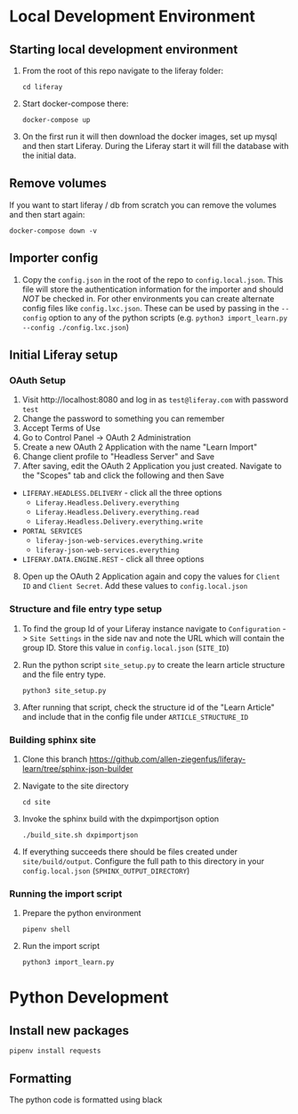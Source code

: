 # Local Development Environment

## Starting local development environment

1. From the root of this repo navigate to the liferay folder:

    `cd liferay`

2. Start docker-compose there:

    `docker-compose up`

3. On the first run it will then download the docker images, set up mysql and then start Liferay. During the Liferay start it will fill the database with the initial data.

## Remove volumes

If you want to start liferay / db from scratch you can remove the volumes and then start again:

`docker-compose down -v`

## Importer config

1. Copy the `config.json` in the root of the repo to `config.local.json`. This file will store the authentication information for the importer and should _NOT_ be checked in. For other environments you can create alternate config files like `config.lxc.json`. These can be used by passing in the `--config` option to any of the python scripts (e.g. `python3 import_learn.py --config ./config.lxc.json`)

## Initial Liferay setup

### OAuth Setup

1. Visit http://localhost:8080 and log in as `test@liferay.com` with password `test`
2. Change the password to something you can remember
3. Accept Terms of Use
4. Go to Control Panel -> OAuth 2 Administration
5. Create a new OAuth 2 Application with the name "Learn Import"
6. Change client profile to "Headless Server" and Save
7. After saving, edit the OAuth 2 Application you just created. Navigate to the "Scopes" tab and click the following and then Save

-   `LIFERAY.HEADLESS.DELIVERY` - click all the three options
    -   `Liferay.Headless.Delivery.everything`
    -   `Liferay.Headless.Delivery.everything.read`
    -   `Liferay.Headless.Delivery.everything.write`
-   `PORTAL SERVICES`
    -   `liferay-json-web-services.everything.write`
    -   `liferay-json-web-services.everything`
-   `LIFERAY.DATA.ENGINE.REST` - click all three options

8. Open up the OAuth 2 Application again and copy the values for `Client ID` and `Client Secret`. Add these values to `config.local.json`

### Structure and file entry type setup

1. To find the group Id of your Liferay instance navigate to `Configuration` -> `Site Settings` in the side nav and note the URL which will contain the group ID. Store this value in `config.local.json` (`SITE_ID`)

2. Run the python script `site_setup.py` to create the learn article structure and the file entry type.

    `python3 site_setup.py`

3. After running that script, check the structure id of the "Learn Article" and include that in the config file under `ARTICLE_STRUCTURE_ID`

### Building sphinx site

1. Clone this branch https://github.com/allen-ziegenfus/liferay-learn/tree/sphinx-json-builder

2. Navigate to the site directory

    `cd site`

3. Invoke the sphinx build with the dxpimportjson option

    `./build_site.sh dxpimportjson`

4. If everything succeeds there should be files created under `site/build/output`. Configure the full path to this directory in your `config.local.json` (`SPHINX_OUTPUT_DIRECTORY`)

### Running the import script

1. Prepare the python environment

    `pipenv shell`

2. Run the import script

    `python3 import_learn.py`

# Python Development

## Install new packages

`pipenv install requests`

## Formatting

The python code is formatted using black
